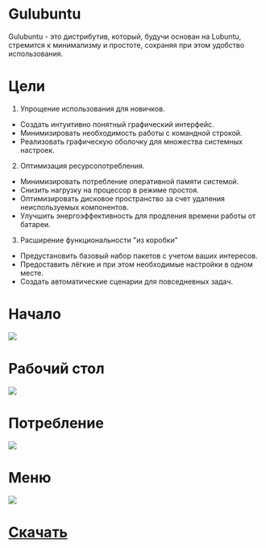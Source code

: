 # Gulubuntu
Gulubuntu - это дистрибутив, который, будучи основан на Lubuntu, стремится к минимализму и простоте, сохраняя при этом удобство использования.

# Цели
1. Упрощение использования для новичков.
 - Создать интуитивно понятный графический интерфейс.
 - Минимизировать необходимость работы с командной строкой.
 - Реализовать графическую оболочку для множества системных настроек.

2. Оптимизация ресурсопотребления.
 - Минимизировать потребление оперативной памяти системой.
 - Снизить нагрузку на процессор в режиме простоя.
 - Оптимизировать дисковое пространство за счет удаления неиспользуемых компонентов.
 - Улучшить энергоэффективность для продления времени работы от батареи.

3. Расширение функциональности "из коробки"
 - Предустановить базовый набор пакетов с учетом ваших интересов.
 - Предоставить лёгкие и при этом необходимые настройки в одном месте.
 - Создать автоматические сценарии для повседневных задач.

# Начало
![](screenshots/0.png)

# Рабочий стол
![](screenshots/1.png)

# Потребление
![](screenshots/2.png)

# Меню
![](screenshots/3.png)

# [Скачать](https://sourceforge.net/projects/gulubuntu/files/gulubuntu-24.04.1-2025.08.21-desktop-amd64.iso/download)
